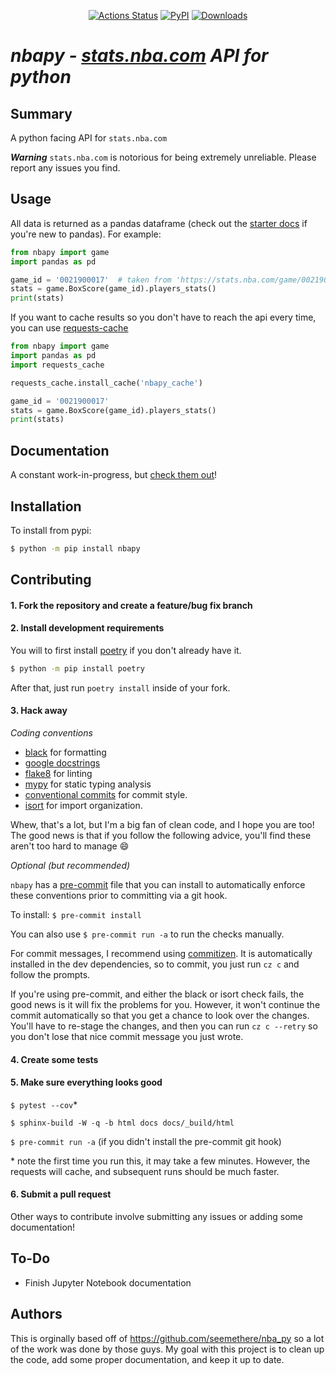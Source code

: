 <p align="center">
<a href="https://github.com/jtpavlock/nbapy/actions"><img alt="Actions Status" src="https://github.com/jtpavlock/nbapy/workflows/CI/badge.svg"></a>
<a href="https://pypi.org/project/nbapy/"><img alt="PyPI" src="https://img.shields.io/pypi/v/nbapy"></a>
<a href="https://pepy.tech/project/nbapy"><img alt="Downloads" src="https://pepy.tech/badge/nbapy"></a>
</p>

# *nbapy - [stats.nba.com](https://stats.nba.com) API for python*

## Summary
A python facing API for `stats.nba.com`

***Warning*** `stats.nba.com` is notorious for being extremely unreliable. Please report any issues you find.

## Usage

All data is returned as a pandas dataframe (check out the [starter docs](https://pandas.pydata.org/pandas-docs/stable/getting_started/10min.html) if you're new to pandas). For example:

```python
from nbapy import game
import pandas as pd

game_id = '0021900017'  # taken from 'https://stats.nba.com/game/0021900017/'
stats = game.BoxScore(game_id).players_stats()
print(stats)
```

If you want to cache results so you don't have to reach the api every time, you can use [requests-cache](https://pypi.org/project/requests-cache/)
```python
from nbapy import game
import pandas as pd
import requests_cache

requests_cache.install_cache('nbapy_cache')

game_id = '0021900017'
stats = game.BoxScore(game_id).players_stats()
print(stats)
```

## Documentation
A constant work-in-progress, but [check them out](https://nbapy.readthedocs.io/en/latest/)!


## Installation
To install from pypi:

```bash
$ python -m pip install nbapy
```

## Contributing
#### 1. Fork the repository and create a feature/bug fix branch

#### 2. Install development requirements

You will to first install [poetry](https://pypi.org/project/poetry/) if you don't already have it.
```bash
$ python -m pip install poetry
```

After that, just run `poetry install` inside of your fork.

#### 3. Hack away

*Coding conventions*

* [black](https://github.com/psf/black) for formatting
* [google docstrings](https://google.github.io/styleguide/pyguide.html#38-comments-and-docstrings)
* [flake8](https://flake8.pycqa.org/en/latest/index.html#quickstart) for linting
* [mypy](http://mypy-lang.org/) for static typing analysis
* [conventional commits](https://www.conventionalcommits.org/en/v1.0.0/) for commit style.
* [isort](https://github.com/timothycrosley/isort/) for import organization.

Whew, that's a lot, but I'm a big fan of clean code, and I hope you are too! The good news is that if you follow the following advice, you'll find these aren't too hard to manage :smile:

*Optional (but recommended)*

`nbapy` has a [pre-commit](https://pre-commit.com/) file that you can install to automatically enforce these conventions prior to committing via a git hook.

To install: `$ pre-commit install`

You can also use `$ pre-commit run -a` to run the checks manually.

For commit messages, I recommend using [commitizen](https://github.com/commitizen-tools/commitizen). It is automatically installed in the dev dependencies, so to commit, you just run `cz c` and follow the prompts.

If you're using pre-commit, and either the black or isort check fails, the good news is it will fix the problems for you. However, it won't continue the commit automatically so that you get a chance to look over the changes. You'll have to re-stage the changes, and then you can run `cz c --retry` so you don't lose that nice commit message you just wrote.

#### 4. Create some tests

#### 5. Make sure everything looks good
`$ pytest --cov`* 

`$ sphinx-build -W -q -b html docs docs/_build/html`

`$ pre-commit run -a` (if you didn't install the pre-commit git hook)

\* note the first time you run this, it may take a few minutes. However, the requests will cache, and subsequent runs should be much faster.

#### 6. Submit a pull request

Other ways to contribute involve submitting any issues or adding some documentation!

## To-Do
- Finish Jupyter Notebook documentation

## Authors

This is orginally based off of https://github.com/seemethere/nba_py so a lot of the work was done by those guys. My goal with this project is to clean up the code, add some proper documentation, and keep it up to date.
